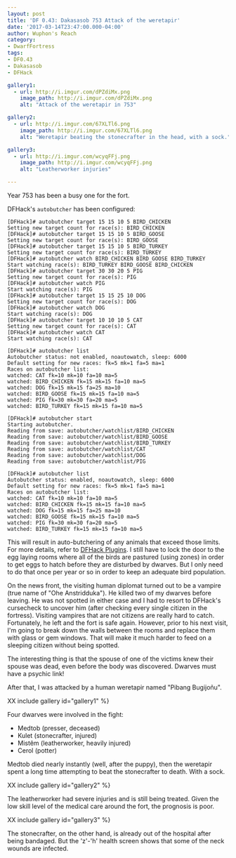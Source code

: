```yaml
---
layout: post
title: 'DF 0.43: Dakasasob 753 Attack of the weretapir'
date: '2017-03-14T23:47:00.000-04:00'
author: Wuphon's Reach
category:
- DwarfFortress
tags:
- DF0.43
- Dakasasob
- DFHack

gallery1:
  - url: http://i.imgur.com/dPZdiMx.png
    image_path: http://i.imgur.com/dPZdiMx.png
    alt: "Attack of the weretapir in 753"

gallery2:
  - url: http://i.imgur.com/67XLTl6.png
    image_path: http://i.imgur.com/67XLTl6.png
    alt: "Weretapir beating the stonecrafter in the head, with a sock."

gallery3:
  - url: http://i.imgur.com/wcyqFFj.png
    image_path: http://i.imgur.com/wcyqFFj.png
    alt: "Leatherworker injuries"

---
```


Year 753 has been a busy one for the fort.  

DFHack's `autobutcher` has been configured:

    [DFHack]# autobutcher target 15 15 10 5 BIRD_CHICKEN
    Setting new target count for race(s): BIRD_CHICKEN 
    [DFHack]# autobutcher target 15 15 10 5 BIRD_GOOSE
    Setting new target count for race(s): BIRD_GOOSE 
    [DFHack]# autobutcher target 15 15 10 5 BIRD_TURKEY
    Setting new target count for race(s): BIRD_TURKEY 
    [DFHack]# autobutcher watch BIRD_CHICKEN BIRD_GOOSE BIRD_TURKEY
    Start watching race(s): BIRD_TURKEY BIRD_GOOSE BIRD_CHICKEN 
    [DFHack]# autobutcher target 30 30 20 5 PIG
    Setting new target count for race(s): PIG 
    [DFHack]# autobutcher watch PIG
    Start watching race(s): PIG 
    [DFHack]# autobutcher target 15 15 25 10 DOG
    Setting new target count for race(s): DOG 
    [DFHack]# autobutcher watch DOG
    Start watching race(s): DOG 
    [DFHack]# autobutcher target 10 10 10 5 CAT
    Setting new target count for race(s): CAT 
    [DFHack]# autobutcher watch CAT 
    Start watching race(s): CAT 

    [DFHack]# autobutcher list
    Autobutcher status: not enabled, noautowatch, sleep: 6000
    Default setting for new races: fk=5 mk=1 fa=5 ma=1
    Races on autobutcher list: 
    watched: CAT fk=10 mk=10 fa=10 ma=5
    watched: BIRD_CHICKEN fk=15 mk=15 fa=10 ma=5
    watched: DOG fk=15 mk=15 fa=25 ma=10
    watched: BIRD_GOOSE fk=15 mk=15 fa=10 ma=5
    watched: PIG fk=30 mk=30 fa=20 ma=5
    watched: BIRD_TURKEY fk=15 mk=15 fa=10 ma=5

    [DFHack]# autobutcher start
    Starting autobutcher.
    Reading from save: autobutcher/watchlist/BIRD_CHICKEN
    Reading from save: autobutcher/watchlist/BIRD_GOOSE
    Reading from save: autobutcher/watchlist/BIRD_TURKEY
    Reading from save: autobutcher/watchlist/CAT
    Reading from save: autobutcher/watchlist/DOG
    Reading from save: autobutcher/watchlist/PIG

    [DFHack]# autobutcher list
    Autobutcher status: enabled, noautowatch, sleep: 6000
    Default setting for new races: fk=5 mk=1 fa=5 ma=1
    Races on autobutcher list: 
    watched: CAT fk=10 mk=10 fa=10 ma=5
    watched: BIRD_CHICKEN fk=15 mk=15 fa=10 ma=5
    watched: DOG fk=15 mk=15 fa=25 ma=10
    watched: BIRD_GOOSE fk=15 mk=15 fa=10 ma=5
    watched: PIG fk=30 mk=30 fa=20 ma=5
    watched: BIRD_TURKEY fk=15 mk=15 fa=10 ma=5

This will result in auto-butchering of any animals that exceed those limits.  For more details, refer to [DFHack Plugins](http://dfhack.readthedocs.io/en/stable/docs/Plugins.html#autobutcher).  I still have to lock the door to the egg laying rooms where all of the birds are pastured (using zones) in order to get eggs to hatch before they are disturbed by dwarves.  But I only need to do that once per year or so in order to keep an adequate bird population.

On the news front, the visiting human diplomat turned out to be a vampire (true name of "Ohe Anstridduka").  He killed two of my dwarves before leaving.  He was not spotted in either case and I had to resort to DFHack's cursecheck to uncover him (after checking every single citizen in the fortress).  Visiting vampires that are not citizens are really hard to catch.  Fortunately, he left and the fort is safe again.  However, prior to his next visit, I'm going to break down the walls between the rooms and replace them with glass or gem windows.  That will make it much harder to feed on a sleeping citizen without being spotted.

The interesting thing is that the spouse of one of the victims knew their spouse was dead, even before the body was discovered.  Dwarves must have a psychic link!

After that, I was attacked by a human weretapir named "Pibang Bugijoñu".

XX include gallery id="gallery1" %}

Four dwarves were involved in the fight:

- Medtob (presser, deceased)
- Kulet (stonecrafter, injured)
- Mistêm (leatherworker, heavily injured)
- Cerol (potter)

Medtob died nearly instantly (well, after the puppy), then the weretapir spent a long time attempting to beat the stonecrafter to death.  With a sock.

XX include gallery id="gallery2" %}

The leatherworker had severe injuries and is still being treated.  Given the low skill level of the medical care around the fort, the prognosis is poor.

XX include gallery id="gallery3" %}

The stonecrafter, on the other hand, is already out of the hospital after being bandaged.  But the 'z'-'h' health screen shows that some of the neck wounds are infected.